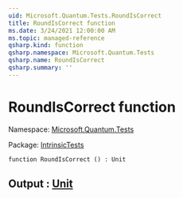 ```yaml
---
uid: Microsoft.Quantum.Tests.RoundIsCorrect
title: RoundIsCorrect function
ms.date: 3/24/2021 12:00:00 AM
ms.topic: managed-reference
qsharp.kind: function
qsharp.namespace: Microsoft.Quantum.Tests
qsharp.name: RoundIsCorrect
qsharp.summary: ''
---
```


# RoundIsCorrect function

Namespace: [Microsoft.Quantum.Tests](xref:Microsoft.Quantum.Tests)

Package: [IntrinsicTests](https://nuget.org/packages/IntrinsicTests)




```qsharp
function RoundIsCorrect () : Unit
```


## Output : [Unit](xref:microsoft.quantum.lang-ref.unit)

